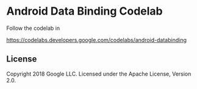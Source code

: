 Android Data Binding Codelab
=============================================
Follow the codelab in

https://codelabs.developers.google.com/codelabs/android-databinding

License
--------

Copyright 2018 Google LLC. Licensed under the Apache License, Version 2.0.
